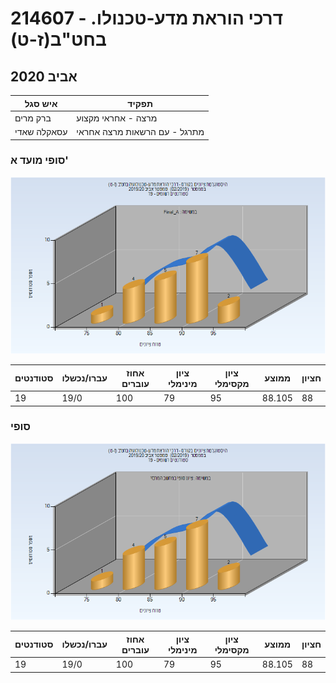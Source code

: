 # 214607 - דרכי הוראת מדע-טכנולו. בחט"ב(ז-ט)

## אביב 2020

| איש סגל | תפקיד |
| ---- | ---- |
| ברק מרים | מרצה - אחראי מקצוע |
| עסאקלה שאדי | מתרגל - עם הרשאות מרצה אחראי |

### סופי מועד א'

![201902 Final_A](201902/Final_A.png)

| סטודנטים | עברו/נכשלו | אחוז עוברים | ציון מינימלי | ציון מקסימלי | ממוצע | חציון |
| ---- | ---- | ---- | ---- | ---- | ---- | ---- |
| 19 | 19/0 | 100 | 79 | 95 | 88.105 | 88 |

### סופי

![201902 Finals](201902/Finals.png)

| סטודנטים | עברו/נכשלו | אחוז עוברים | ציון מינימלי | ציון מקסימלי | ממוצע | חציון |
| ---- | ---- | ---- | ---- | ---- | ---- | ---- |
| 19 | 19/0 | 100 | 79 | 95 | 88.105 | 88 |

